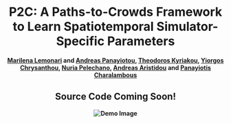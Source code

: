 <div align="center">
<h1>P2C: A Paths-to-Crowds Framework to Learn Spatiotemporal Simulator-Specific Parameters</h1>
<strong><a href="https://marilenalemonari.github.io/" target="_blank">Marilena Lemonari</a> and <a href="https://www.apanayiotou.com/" target="_blank">Andreas Panayiotou</a>, <a href="https://www.theodoroskyriakou.com" target="_blank">Theodoros Kyriakou</a>, <a href="http://www.cs.ucy.ac.cy/~yiorgos/" target="_blank">Yiorgos
Chrysanthou</a>, <a href="https://www.cs.upc.edu/~npelechano/" target="_blank">Nuria Pelechano</a>, <a href="http://andreasaristidou.com/" target="_blank">Andreas Aristidou</a> and <a href="https://totis77.github.io/" target="_blank">Panayiotis Charalambous</a>

<h2>Source Code Coming Soon!</h2>


![Demo Image](https://github.com/MarilenaLemonari/P2C/blob/main/imgs/Teaser.png)
